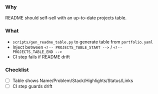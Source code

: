 ### Why
README should self-sell with an up-to-date projects table.

### What
- `scripts/gen_readme_table.py` to generate table from `portfolio.yaml`
- Inject between `<!-- PROJECTS_TABLE_START -->` / `<!-- PROJECTS_TABLE_END -->`
- CI step fails if README drift

### Checklist
- [ ] Table shows Name/Problem/Stack/Highlights/Status/Links
- [ ] CI step guards drift